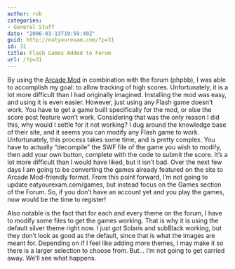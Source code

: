 ```yaml
---
author: rob
categories:
- General Stuff
date: "2006-03-13T19:59:49Z"
guid: http://eatyourexam.com/?p=31
id: 31
title: Flash Games Added to Forum
url: /?p=31
---
```

By using the <a target="_blank" title="PhpBB Activity Mod" href="http://www.phpbb-amod.co.uk/kb.php">Arcade Mod</a> in combination with the forum (phpbb), I was able to accomplish my goal: to allow tracking of high scores. Unfortunately, it is a lot more difficult than I had originally imagined. Installing the mod was easy, and using it is even easier. However, just using any Flash game doesn&#8217;t work. You have to get a game built specifically for the mod, or else the score post feature won&#8217;t work. Considering that was the only reason I did this, why would I settle for it not working? I dug around the knowledge base of their site, and it seems you can modify any Flash game to work. Unfortunately, this process takes some time, and is pretty complex. You have to actually &#8220;decompile&#8221; the SWF file of the game you wish to modify, then add your own button, complete with the code to submit the score. It&#8217;s a lot more difficult than I would have liked, but it isn&#8217;t bad. Over the next few days I am going to be converting the games already featured on the site to Arcade Mod-friendly format. From this point forward, I&#8217;m not going to update eatyourexam.com/games, but instead focus on the Games section of the Forum. So, if you don&#8217;t have an account yet and you play the games, now would be the time to register!

Also notable is the fact that for each and every theme on the forum, I have to modify some files to get the games working. That is why it is using the default silver theme right now. I just got Solaris and subBlack working, but they don&#8217;t look as good as the default, since that is what the images are meant for. Depending on if I feel like adding more themes, I may make it so there is a larger selection to choose from. But&#8230; I&#8217;m not going to get carried away. We&#8217;ll see what happens.
